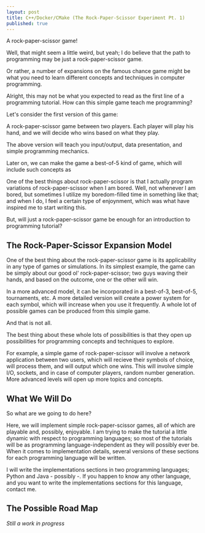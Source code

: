 ```yaml
---
layout: post
title: C++/Docker/CMake (The Rock-Paper-Scissor Experiment Pt. 1)
published: true
---
```





A rock-paper-scissor game!

Well, that might seem a little weird, but yeah; I do believe that the path to programming may be just a rock-paper-scissor game.

Or rather, a number of expansions on the famous chance game might be what you need to learn different concepts and techniques in computer programming.

Alright, this may not be what you expected to read as the first line of a programming tutorial. How can this simple game teach me programming?

Let's consider the first version of this game:

A rock-paper-scissor game between two players. Each player will play his hand, and we will decide who wins based on what they play.

The above version will teach you input/output, data presentation, and simple programming mechanics.

Later on, we can make the game a best-of-5 kind of game, which will include such concepts as 

One of the best things about rock-paper-scissor is that I actually program variations of rock-paper-scissor when I am bored. Well, not whenever I am bored, but sometimes I utilize my boredom-filled time in something like that; and when I do, I feel a certain type of enjoynment, which was what have inspired me to start writing this.

But, will just a rock-paper-scissor game be enough for an introduction to programming tutorial?

## The Rock-Paper-Scissor Expansion Model

One of the best thing about the rock-paper-scissor game is its applicability in any type of games or simulations. In its simplest example, the game can be simply about our good ol' rock-paper-scissor; two guys waving their hands, and based on the outcome, one or the other will win.

In a more advanced model, it can be incorporated in a best-of-3, best-of-5, tournaments, etc. A more detailed version will create a power system for each symbol, which will increase when you use it frequently. A whole lot of possible games can be produced from this simple game.

And that is not all.

The best thing about these whole lots of possibilities is that they open up possibilities for programming concepts and techniques to explore.

For example, a simple game of rock-paper-scissor will involve a network application between two users, which will recieve their symbols of choice, will process them, and will output which one wins. This will involve simple I/O, sockets, and in case of computer players, random number generation. More advanced levels will open up more topics and concepts.

## What We Will Do

So what are we going to do here?

Here, we will implement simple rock-paper-scissor games, all of which are playable and, possibly, enjoyable. I am trying to make the tutorial a little dynamic with respect to programming languages; so most of the tutorials will be as programming language-independent as they will possibly ever be. When it comes to implementation details, several versions of these sections for each programming language will be written.

I will write the implementations sections in two programming languages; Python and Java - possibly -. If you happen to know any other language, and you want to write the implementations sections for this language, contact me.

## The Possible Road Map

_Still a work in progress_

